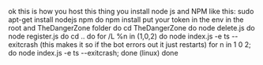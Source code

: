 ok this is how you host this thing
you install node js and NPM like this: 
sudo apt-get install nodejs npm
do npm install
put your token in the env in the root and TheDangerZone folder
do cd TheDangerZone
do node delete.js
do node register.js
do cd ..
do for /L %n in (1,0,2) do node index.js -e ts --exitcrash (this makes it so if the bot errors out it just restarts)
for n in 1 0 2; do node index.js -e ts --exitcrash; done (linux)
done
